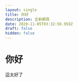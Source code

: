 ```yaml
---
layout: single
title: 你好
description: 全新網頁
date: 2020-11-05T03:32:56.958Z
draft: false
hidden: false
---
```

# 你好

這太好了